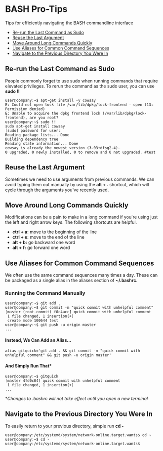 # BASH Pro-Tips
Tips for efficiently navigating the BASH commandline interface
* [Re-run the Last Command as Sudo](#re-run-the-last-command-as-sudo)
* [Reuse the Last Argument](#reuse-the-last-argument)
* [Move Around Long Commands Quickly](#move-around-long-commands-quickly)
* [Use Aliases for Common Command Sequences](#use-aliases-for-common-command-sequences)
* [Navigate to the Previous Directory You Were In](#navigate-to-the-previous-directory-you-were-in)

## Re-run the Last Command as Sudo
People commonly forget to use sudo when running commands that require elevated privileges. To rerun the command as the sudo user, you can use **sudo !!**

```console
user@company:~$ apt-get install -y cowsay
E: Could not open lock file /var/lib/dpkg/lock-frontend - open (13: Permission denied)
E: Unable to acquire the dpkg frontend lock (/var/lib/dpkg/lock-frontend), are you root?
user@company:~$ sudo !!
sudo apt-get install cowsay
[sudo] password for user: 
Reading package lists... Done
Building dependency tree       
Reading state information... Done
cowsay is already the newest version (3.03+dfsg2-4).
0 upgraded, 0 newly installed, 0 to remove and 0 not upgraded. #test
```
## Reuse the Last Argument 
Sometimes we need to use arguments from previous commands. We can avoid typing them out manually by using the **alt + .** shortcut, which will cycle through the arguments you've recently used. 

## Move Around Long Commands Quickly
Modifications can be a pain to make in a long command if you're using just the left and right arrow keys. The following shortcuts are helpful.

* **ctrl + a:** move to the beginning of the line
* **ctrl + e:** move to the end of the line
* **alt + b:** go backward one word
* **alt + f:** go forward one word

## Use Aliases for Common Command Sequences
We often use the same command sequences many times a day. These can be packaged as a single alias in the aliases section of **~/.bashrc**.

### Running the Command Manually
```console
user@company:~$ git add . 
user@company:~$ git commit -m "quick commit with unhelpful comment"
[master (root-commit) f0c4acc] quick commit with unhelpful comment
 1 file changed, 1 insertion(+)
 create mode 100644 test
user@company:~$ git push -u origin master
...
```

#### Instead, We Can Add an Alias...
```shell
alias gitquick='git add . && git commit -m "quick commit with unhelpful comment" && git push -u origin master'
```

#### And Simply Run That*
```console
user@company:~$ gitquick
[master 4fd0c04] quick commit with unhelpful comment
 1 file changed, 1 insertion(+)
...
```
\**Changes to .bashrc will not take effect until you open a new terminal*

## Navigate to the Previous Directory You Were In
To easily return to your previous directory, simple run **cd -**
```console
user@company:/etc/systemd/system/network-online.target.wants$ cd ~
user@company:~$ cd -
user@company:/etc/systemd/system/network-online.target.wants$
```
